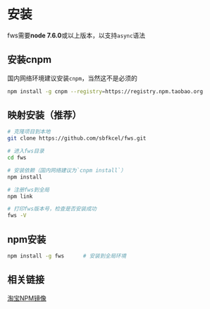 # 安装

fws需要**node 7.6.0**或以上版本，以支持`async`语法

## 安装cnpm

国内网络环境建议安装`cnpm`，当然这不是必须的

```bash
npm install -g cnpm --registry=https://registry.npm.taobao.org
```

## 映射安装（推荐）

```bash
# 克隆项目到本地
git clone https://github.com/sbfkcel/fws.git

# 进入fws目录
cd fws

# 安装依赖（国内网络建议为`cnpm install`）
npm install

# 注册fws到全局
npm link

# 打印fws版本号，检查是否安装成功
fws -V
```

## npm安装
```bash
npm install -g fws      # 安装到全局环境
```

## 相关链接

[淘宝NPM镜像](http://npm.taobao.org/)
